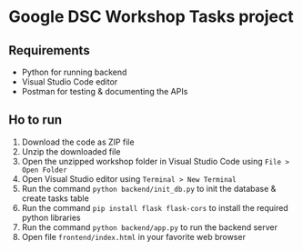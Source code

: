 # Google DSC Workshop Tasks project

## Requirements
* Python for running backend
* Visual Studio Code editor
* Postman for testing & documenting the APIs

## Ho to run
1. Download the code as ZIP file
2. Unzip the downloaded file
3. Open the unzipped workshop folder in Visual Studio Code using `File > Open Folder`
4. Open Visual Studio editor using `Terminal > New Terminal`
5. Run the command `python backend/init_db.py` to init the database & create tasks table
6. Run the command `pip install flask flask-cors` to install the required python libraries 
7. Run the command `python backend/app.py` to run the backend server
8. Open file `frontend/index.html` in your favorite web browser
